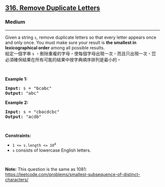<h2><a href="https://leetcode.com/problems/remove-duplicate-letters/">316. Remove Duplicate Letters</a></h2><h3>Medium</h3><hr><div><p data-immersive-translate-effect="1" data-immersive_translate_walked="200813e3-728b-45f1-9fff-45242d9407fd">Given a string <code data-immersive-translate-effect="1" data-immersive_translate_walked="200813e3-728b-45f1-9fff-45242d9407fd">s</code>, remove duplicate letters so that every letter appears once and only once. You must make sure your result is <span data-keyword="lexicographically-smaller-string" data-immersive-translate-effect="1" data-immersive_translate_walked="200813e3-728b-45f1-9fff-45242d9407fd"><strong data-immersive-translate-effect="1" data-immersive_translate_walked="200813e3-728b-45f1-9fff-45242d9407fd">the smallest in lexicographical order</strong></span> among all possible results.<font class="notranslate immersive-translate-target-wrapper" lang="zh-TW" data-immersive-translate-translation-element-mark="1"><br><font class="notranslate immersive-translate-target-translation-theme-none immersive-translate-target-translation-block-wrapper-theme-none immersive-translate-target-translation-block-wrapper" data-immersive-translate-translation-element-mark="1"><font class="notranslate immersive-translate-target-inner immersive-translate-target-translation-theme-none-inner" data-immersive-translate-translation-element-mark="1">給定一個字串 <code data-immersive-translate-effect="1" data-immersive_translate_walked="200813e3-728b-45f1-9fff-45242d9407fd">s</code> ，刪除重複的字母，使每個字母出現一次，而且只出現一次。您必須確保結果在所有可能的結果中按字典順序排列是最小的。</font></font></font></p>

<p>&nbsp;</p>
<p><strong class="example">Example 1:</strong></p>

<pre><strong>Input:</strong> s = "bcabc"
<strong>Output:</strong> "abc"
</pre>

<p><strong class="example">Example 2:</strong></p>

<pre><strong>Input:</strong> s = "cbacdcbc"
<strong>Output:</strong> "acdb"
</pre>

<p>&nbsp;</p>
<p><strong>Constraints:</strong></p>

<ul>
	<li><code>1 &lt;= s.length &lt;= 10<sup>4</sup></code></li>
	<li><code>s</code> consists of lowercase English letters.</li>
</ul>

<p>&nbsp;</p>
<p><strong>Note:</strong> This question is the same as 1081: <a href="https://leetcode.com/problems/smallest-subsequence-of-distinct-characters/" target="_blank">https://leetcode.com/problems/smallest-subsequence-of-distinct-characters/</a></p>
</div>